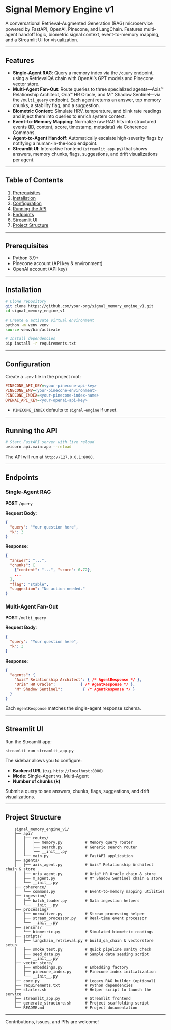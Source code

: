 # Signal Memory Engine v1

A conversational Retrieval-Augmented Generation (RAG) microservice powered by FastAPI, OpenAI, Pinecone, and LangChain. Features multi-agent handoff logic, biometric signal context, event-to-memory mapping, and a Streamlit UI for visualization.

---

## Features

* **Single-Agent RAG**: Query a memory index via the `/query` endpoint, using a RetrievalQA chain with OpenAI’s GPT models and Pinecone vector store.
* **Multi-Agent Fan-Out**: Route queries to three specialized agents—Axis™ Relationship Architect, Oria™ HR Oracle, and M™ Shadow Sentinel—via the `/multi_query` endpoint. Each agent returns an answer, top memory chunks, a stability flag, and a suggestion.
* **Biometric Context**: Simulate HRV, temperature, and blink rate readings and inject them into queries to enrich system context.
* **Event-to-Memory Mapping**: Normalize raw RAG hits into structured events (ID, content, score, timestamp, metadata) via Coherence Commons.
* **Agent-to-Agent Handoff**: Automatically escalate high-severity flags by notifying a human-in-the-loop endpoint.
* **Streamlit UI**: Interactive frontend (`streamlit_app.py`) that shows answers, memory chunks, flags, suggestions, and drift visualizations per agent.

---

## Table of Contents

1. [Prerequisites](#prerequisites)
2. [Installation](#installation)
3. [Configuration](#configuration)
4. [Running the API](#running-the-api)
5. [Endpoints](#endpoints)
6. [Streamlit UI](#streamlit-ui)
7. [Project Structure](#project-structure)

---

## Prerequisites

* Python 3.9+
* Pinecone account (API key & environment)
* OpenAI account (API key)

---

## Installation

```bash
# Clone repository
git clone https://github.com/your-org/signal_memory_engine_v1.git
cd signal_memory_engine_v1

# Create & activate virtual environment
python -m venv venv
source venv/bin/activate

# Install dependencies
pip install -r requirements.txt
```

---

## Configuration

Create a `.env` file in the project root:

```ini
PINECONE_API_KEY=<your-pinecone-api-key>
PINECONE_ENV=<your-pinecone-environment>
PINECONE_INDEX=<your-pinecone-index-name>
OPENAI_API_KEY=<your-openai-api-key>
```

* `PINECONE_INDEX` defaults to `signal-engine` if unset.

---

## Running the API

```bash
# Start FastAPI server with live reload
uvicorn api.main:app --reload
```

The API will run at `http://127.0.0.1:8000`.

---

## Endpoints

### Single-Agent RAG

**POST** `/query`

**Request Body**:

```json
{
  "query": "Your question here",
  "k": 3
}
```

**Response**:

```json
{
  "answer": "...",
  "chunks": [
    {"content": "...", "score": 0.72},
    ...
  ],
  "flag": "stable",    
  "suggestion": "No action needed."
}
```

### Multi-Agent Fan-Out

**POST** `/multi_query`

**Request Body**:

```json
{
  "query": "Your question here",
  "k": 3
}
```

**Response**:

```json
{
  "agents": {
    "Axis™ Relationship Architect": { /* AgentResponse */ },
    "Oria™ HR Oracle":           { /* AgentResponse */ },
    "M™ Shadow Sentinel":         { /* AgentResponse */ }
  }
}
```

Each `AgentResponse` matches the single-agent response schema.

---

## Streamlit UI

Run the Streamlit app:

```bash
streamlit run streamlit_app.py
```

The sidebar allows you to configure:

* **Backend URL** (e.g. `http://localhost:8000`)
* **Mode**: Single-Agent vs. Multi-Agent
* **Number of chunks (k)**

Submit a query to see answers, chunks, flags, suggestions, and drift visualizations.

---

## Project Structure

```
	signal_memory_engine_v1/
	├── api/
	│   ├── routes/
	│   │   ├── memory.py          # Memory query router
	│   │   ├── search.py          # Generic search router
	│   │   └── __init__.py
	│   └── main.py                # FastAPI application
	├── agents/
	│   ├── axis_agent.py          # Axis™ Relationship Architect chain & store
	│   ├── oria_agent.py          # Oria™ HR Oracle chain & store
	│   ├── m_agent.py             # M™ Shadow Sentinel chain & store
	│   └── __init__.py
	├── coherence/
	│   └── commons.py             # Event-to-memory mapping utilities
	├── ingestion/
	│   ├── batch_loader.py        # Data ingestion helpers
	│   └── __init__.py
	├── processing/
	│   ├── normalizer.py          # Stream processing helper
	│   ├── stream_processor.py    # Real-time event processor
	│   └── __init__.py
	├── sensors/
	│   └── biometric.py           # Simulated biometric readings
	├── scripts/
	│   ├── langchain_retrieval.py # build_qa_chain & vectorstore setup
	│   ├── smoke_test.py          # Quick pipeline sanity check
	│   ├── seed_data.py           # Sample data seeding script
	│   └── __init__.py
	├── vector_store/
	│   ├── embeddings.py          # Embedding factory
	│   ├── pinecone_index.py      # Pinecone index initialization
	│   └── __init__.py
	├── core.py                    # Legacy RAG builder (optional)
	├── requirements.txt           # Python dependencies
	├── starter.sh                 # Helper script to launch the service
	├── streamlit_app.py           # Streamlit frontend
	├── generate_structure.sh      # Project scaffolding script
	└── README.md                  # Project documentation
```

---

Contributions, issues, and PRs are welcome!
